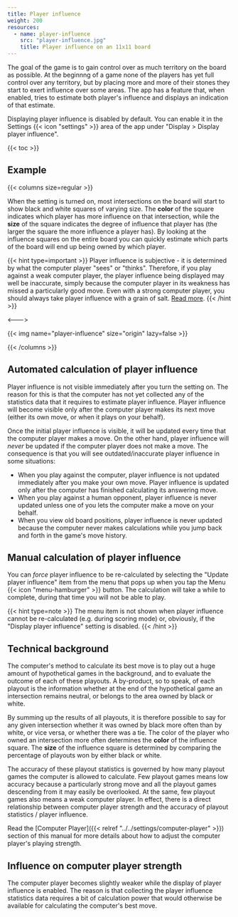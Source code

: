 ```yaml
---
title: Player influence
weight: 200
resources:
  - name: player-influence
    src: "player-influence.jpg"
    title: Player influence on an 11x11 board
---
```


The goal of the game is to gain control over as much territory on the board as possible. At the beginnng of a game none of the players has yet full control over any territory, but by placing more and more of their stones they start to exert influence over some areas. The app has a feature that, when enabled, tries to estimate both player's influence and displays an indication of that estimate.

Displaying player influence is disabled by default. You can enable it in the Settings {{< icon "settings" >}} area of the app under "Display > Display player influence".

{{< toc >}}

## Example

{{< columns size=regular >}}

When the setting is turned on, most intersections on the board will start to show black and white squares of varying size. The **color** of the square indicates which player has more influence on that intersection, while the **size** of the square indicates the degree of influence that player has (the larger the square the more influence a player has). By looking at the influence squares on the entire board you can quickly estimate which parts of the board will end up being owned by which player.

{{< hint type=important >}}
Player influence is subjective - it is determined by what the computer player "sees" or "thinks". Therefore, if you play against a weak computer player, the player influence being displayed may well be inaccurate, simply because the computer player in its weakness has missed a particularly good move. Even with a strong computer player, you should always take player influence with a grain of salt. [Read more](#technical-background).
{{< /hint >}}

<--->

{{< img name="player-influence" size="origin" lazy=false >}}

{{< /columns >}}

## Automated calculation of player influence

Player influence is not visible immediately after you turn the setting on. The reason for this is that the computer has not yet collected any of the statistics data that it requires to estimate player influence. Player influence will become visible only after the computer player makes its next move (either its own move, or when it plays on your behalf).

Once the initial player influence is visible, it will be updated every time that the computer player makes a move. On the other hand, player influence will <em>never</em> be updated if the computer player does not make a move. The consequence is that you will see outdated/inaccurate player influence in some situations:

- When you play against the computer, player influence is not updated immediately after you make your own move. Player influence is updated only after the computer has finished calculating its answering move.
- When you play against a human opponent, player influence is never updated unless one of you lets the computer make a move on your behalf.
- When you view old board positions, player influence is never updated because the computer never makes calculations while you jump back and forth in the game's move history.

## Manual calculation of player influence

You can <em>force</em> player influence to be re-calculated by selecting the "Update player influence" item from the menu that pops up when you tap the Menu {{< icon "menu-hamburger" >}} button. The calculation will take a while to complete, during that time you will not be able to play.

{{< hint type=note >}}
The menu item is not shown when player influence cannot be re-calculated (e.g. during scoring mode) or, obviously, if the "Display player influence" setting is disabled.
{{< /hint >}}


## Technical background

The computer's method to calculate its best move is to play out a huge amount of hypothetical games in the background, and to evaluate the outcome of each of these playouts. A by-product, so to speak, of each playout is the information whether at the end of the hypothetical game an intersection remains neutral, or belongs to the area owned by black or white.

By summing up the results of all playouts, it is therefore possible to say for any given intersection whether it was owned by black more often than by white, or vice versa, or whether there was a tie. The color of the player who owned an intersection more often determines the **color** of the influence square. The **size** of the influence square is determined by comparing the percentage of playouts won by either black or white.

The accuracy of these playout statistics is governed by how many playout games the computer is allowed to calculate. Few playout games means low accuracy because a particularly strong move and all the playout games descending from it may easily be overlooked. At the same, few playout games also means a weak computer player. In effect, there is a direct relationship between computer player strength and the accuracy of playout statistics / player influence.

Read the [Computer Player]({{< relref "../../settings/computer-player" >}}) section of this manual for more details about how to adjust the computer player's playing strength.

## Influence on computer player strength

The computer player becomes slightly weaker while the display of player influence is enabled. The reason is that collecting the player influence statistics data requires a bit of calculation power that would otherwise be available for calculating the computer's best move.
